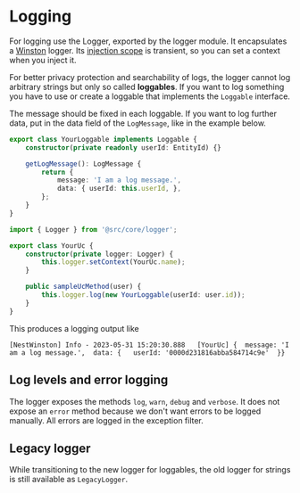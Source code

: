# Logging

For logging use the Logger, exported by the logger module. It encapsulates a [Winston](https://github.com/winstonjs/winston) logger. Its [injection scope](https://docs.nestjs.com/fundamentals/injection-scopes) is transient, so you can set a context when you inject it.

For better privacy protection and searchability of logs, the logger cannot log arbitrary strings but only so called __loggables__. If you want to log something you have to use or create a loggable that implements the `Loggable` interface.

The message should be fixed in each loggable. If you want to log further data, put in the data field of the `LogMessage`, like in the example below.

```TypeScript
export class YourLoggable implements Loggable {
    constructor(private readonly userId: EntityId) {}

    getLogMessage(): LogMessage {
        return {
            message: 'I am a log message.',
            data: { userId: this.userId, },
        };
    }
}
```

```TypeScript
import { Logger } from '@src/core/logger';

export class YourUc {
    constructor(private logger: Logger) {
        this.logger.setContext(YourUc.name);
    }

    public sampleUcMethod(user) {
        this.logger.log(new YourLoggable(userId: user.id));
    }
}
```

This produces a logging output like

```text
[NestWinston] Info - 2023-05-31 15:20:30.888   [YourUc] {  message: 'I am a log message.',  data: {   userId: '0000d231816abba584714c9e'  }}
```

## Log levels and error logging

The logger exposes the methods `log`, `warn`, `debug` and `verbose`. It does not expose an `error` method because we don't want errors to be logged manually. All errors are logged in the exception filter.

## Legacy logger

While transitioning to the new logger for loggables, the old logger for strings is still available as `LegacyLogger`.
